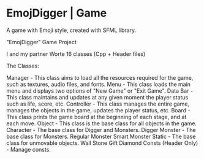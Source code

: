 # EmojDigger | Game
A game with Emoji style, created with SFML library.

"EmojDigger" Game Project

I and my partner Worte 16 classes (Cpp + Header files)

The Classes:

Manager - This class aims to load all the resources required for the game, such as textures, audio files, and fonts.
Menu - This class loads the main menu and displays two options of "New Game" or "Exit Game".
Data Bar - This class maintains and updates at any given moment the player status such as life, score, etc.
Controller - This class manages the entire game, manages the objects in the game, updates the player status, etc.
Board - This class prints the game board at the beginning of each stage, and at each move.
Object - This class is the base class for all objects in the game.
Character - The base class for Digger and Monsters.
Digger
Monster - The base class for Monsters.
Regular Monster
Smart Monster
Static - The base class for unmovable objects.
Wall
Stone
Gift
Diamond
Consts (Header Only) - Manage consts.

